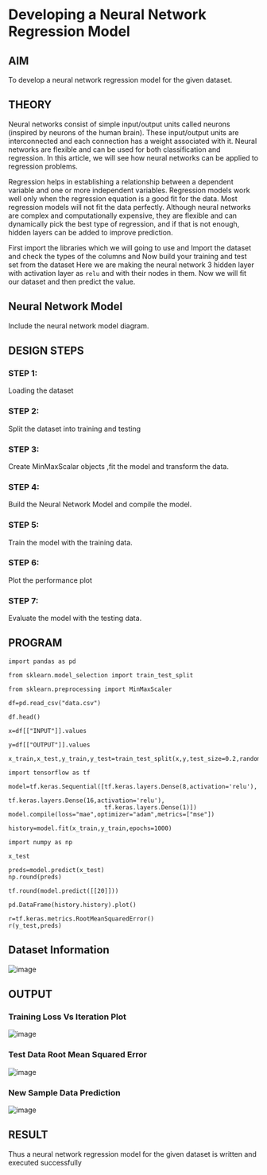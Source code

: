 # Developing a Neural Network Regression Model

## AIM

To develop a neural network regression model for the given dataset.

## THEORY
Neural networks consist of simple input/output units called neurons (inspired by neurons of the human brain). These input/output units are interconnected and each connection has a weight associated with it. Neural networks are flexible and can be used for both classification and regression. In this article, we will see how neural networks can be applied to regression problems.

Regression helps in establishing a relationship between a dependent variable and one or more independent variables. Regression models work well only when the regression equation is a good fit for the data. Most regression models will not fit the data perfectly. Although neural networks are complex and computationally expensive, they are flexible and can dynamically pick the best type of regression, and if that is not enough, hidden layers can be added to improve prediction. 

First import the libraries which we will going to use and Import the dataset and check the types of the columns and Now build your training and test set from the dataset Here we are making the neural network 3 hidden layer with activation layer as `relu` and with their nodes in them. Now we will fit our dataset and then predict the value.

## Neural Network Model

Include the neural network model diagram.

## DESIGN STEPS

### STEP 1:

Loading the dataset

### STEP 2:

Split the dataset into training and testing

### STEP 3:

Create MinMaxScalar objects ,fit the model and transform the data.

### STEP 4:

Build the Neural Network Model and compile the model.

### STEP 5:

Train the model with the training data.

### STEP 6:

Plot the performance plot

### STEP 7:

Evaluate the model with the testing data.

## PROGRAM
``` python3
import pandas as pd

from sklearn.model_selection import train_test_split

from sklearn.preprocessing import MinMaxScaler

df=pd.read_csv("data.csv")

df.head()

x=df[["INPUT"]].values

y=df[["OUTPUT"]].values

x_train,x_test,y_train,y_test=train_test_split(x,y,test_size=0.2,random_state=42)

import tensorflow as tf

model=tf.keras.Sequential([tf.keras.layers.Dense(8,activation='relu'),
                           tf.keras.layers.Dense(16,activation='relu'),
                           tf.keras.layers.Dense(1)])
model.compile(loss="mae",optimizer="adam",metrics=["mse"])

history=model.fit(x_train,y_train,epochs=1000)

import numpy as np

x_test

preds=model.predict(x_test)
np.round(preds)

tf.round(model.predict([[20]]))

pd.DataFrame(history.history).plot()

r=tf.keras.metrics.RootMeanSquaredError()
r(y_test,preds)

```
## Dataset Information

![image](https://user-images.githubusercontent.com/70213227/187081607-1ba5ddb6-0af1-48e5-a1d8-ef461012f5e5.png)

## OUTPUT

### Training Loss Vs Iteration Plot

![image](https://user-images.githubusercontent.com/70213227/187081622-5e09d768-dd62-4c54-a57e-fdc990c8966f.png)

### Test Data Root Mean Squared Error

![image](https://user-images.githubusercontent.com/70213227/187081639-f1b517b9-bcfa-43ad-9e53-c12ae4f84576.png)

### New Sample Data Prediction

![image](https://user-images.githubusercontent.com/70213227/187081690-9feb6f22-98d6-4832-b32e-cec9a43fc3c4.png)

## RESULT
Thus a neural network regression model for the given dataset is written and executed successfully

